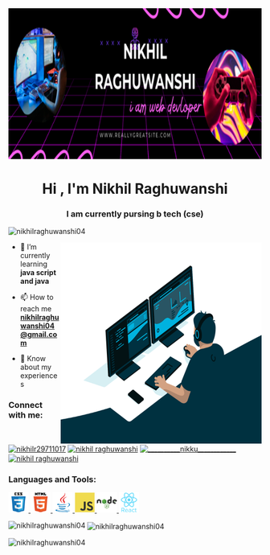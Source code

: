<img width="1000px" height="300px" src="NIKHIL RAGHUWANSHI (3).png">
<h1 align="center">Hi , I'm Nikhil Raghuwanshi</h1>
<h3 align="center">I am currently pursing b tech (cse)</h3>

<p align="left"> <img src="https://komarev.com/ghpvc/?username=nikhilraghuwanshi04&label=Profile%20views&color=0e75b6&style=flat" alt="nikhilraghuwanshi04" /> </p>
<img align="right" height="400px" width="400px" src="code.gif">

- 🌱 I’m currently learning **java script and java**

- 📫 How to reach me **nikhilraghuwanshi04@gmail.com**

- 📄 Know about my experiences 

<h3 align="left">Connect with me:</h3>
<p align="left">
<a href="https://twitter.com/nikhilr29711017" target="blank"><img align="center" src="https://raw.githubusercontent.com/rahuldkjain/github-profile-readme-generator/master/src/images/icons/Social/twitter.svg" alt="nikhilr29711017" height="30" width="40" /></a>
<a href="https://linkedin.com/in/nikhil raghuwanshi" target="blank"><img align="center" src="https://raw.githubusercontent.com/rahuldkjain/github-profile-readme-generator/master/src/images/icons/Social/linked-in-alt.svg" alt="nikhil raghuwanshi" height="30" width="40" /></a>
<a href="https://instagram.com/__________nikku____________" target="blank"><img align="center" src="https://raw.githubusercontent.com/rahuldkjain/github-profile-readme-generator/master/src/images/icons/Social/instagram.svg" alt="__________nikku____________" height="30" width="40" /></a>
<a href="https://www.leetcode.com/nikhil raghuwanshi" target="blank"><img align="center" src="https://raw.githubusercontent.com/rahuldkjain/github-profile-readme-generator/master/src/images/icons/Social/leet-code.svg" alt="nikhil raghuwanshi" height="30" width="40" /></a>
</p>

<h3 align="left">Languages and Tools:</h3>
<p align="left"> <a href="https://www.w3schools.com/css/" target="_blank" rel="noreferrer"> <img src="https://raw.githubusercontent.com/devicons/devicon/master/icons/css3/css3-original-wordmark.svg" alt="css3" width="40" height="40"/> </a> <a href="https://www.w3.org/html/" target="_blank" rel="noreferrer"> <img src="https://raw.githubusercontent.com/devicons/devicon/master/icons/html5/html5-original-wordmark.svg" alt="html5" width="40" height="40"/> </a> <a href="https://www.java.com" target="_blank" rel="noreferrer"> <img src="https://raw.githubusercontent.com/devicons/devicon/master/icons/java/java-original.svg" alt="java" width="40" height="40"/> </a> <a href="https://developer.mozilla.org/en-US/docs/Web/JavaScript" target="_blank" rel="noreferrer"> <img src="https://raw.githubusercontent.com/devicons/devicon/master/icons/javascript/javascript-original.svg" alt="javascript" width="40" height="40"/> </a> <a href="https://nodejs.org" target="_blank" rel="noreferrer"> <img src="https://raw.githubusercontent.com/devicons/devicon/master/icons/nodejs/nodejs-original-wordmark.svg" alt="nodejs" width="40" height="40"/> </a> <a href="https://reactjs.org/" target="_blank" rel="noreferrer"> <img src="https://raw.githubusercontent.com/devicons/devicon/master/icons/react/react-original-wordmark.svg" alt="react" width="40" height="40"/> </a> </p>

<p><img align="left" src="https://github-readme-stats.vercel.app/api/top-langs?username=nikhilraghuwanshi04&show_icons=true&locale=en&layout=compact" alt="nikhilraghuwanshi04" /></p>

<p>&nbsp;<img align="center" src="https://github-readme-stats.vercel.app/api?username=nikhilraghuwanshi04&show_icons=true&locale=en" alt="nikhilraghuwanshi04" /></p>

<p><img align="center" src="https://github-readme-streak-stats.herokuapp.com/?user=nikhilraghuwanshi04&" alt="nikhilraghuwanshi04" /></p>
